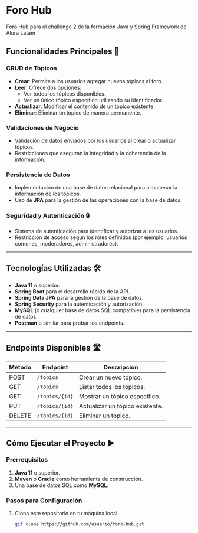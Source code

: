 # Foro Hub

Foro Hub para el challenge 2 de la formación Java y Spring Framework de Alura Latam

## Funcionalidades Principales 🚀

### CRUD de Tópicos
- **Crear**: Permite a los usuarios agregar nuevos tópicos al foro.
- **Leer**: Ofrece dos opciones:
  - Ver todos los tópicos disponibles.
  - Ver un único tópico específico utilizando su identificador.
- **Actualizar**: Modificar el contenido de un tópico existente.
- **Eliminar**: Eliminar un tópico de manera permanente.

### Validaciones de Negocio
- Validación de datos enviados por los usuarios al crear o actualizar tópicos.
- Restricciones que aseguran la integridad y la coherencia de la información.

### Persistencia de Datos
- Implementación de una base de datos relacional para almacenar la información de los tópicos.
- Uso de **JPA** para la gestión de las operaciones con la base de datos.

### Seguridad y Autenticación 🔒
- Sistema de autenticación para identificar y autorizar a los usuarios.
- Restricción de acceso según los roles definidos (por ejemplo: usuarios comunes, moderadores, administradores).

---

## Tecnologías Utilizadas 🛠️

- **Java 11** o superior.
- **Spring Boot** para el desarrollo rápido de la API.
- **Spring Data JPA** para la gestión de la base de datos.
- **Spring Security** para la autenticación y autorización.
- **MySQL** (o cualquier base de datos SQL compatible) para la persistencia de datos.
- **Postman** o similar para probar los endpoints.

---

## Endpoints Disponibles 🛣️

| Método | Endpoint       | Descripción                      |
|--------|----------------|----------------------------------|
| POST   | `/topics`      | Crear un nuevo tópico.          |
| GET    | `/topics`      | Listar todos los tópicos.       |
| GET    | `/topics/{id}` | Mostrar un tópico específico.   |
| PUT    | `/topics/{id}` | Actualizar un tópico existente. |
| DELETE | `/topics/{id}` | Eliminar un tópico.             |

---

## Cómo Ejecutar el Proyecto ▶️

### Prerrequisitos
1. **Java 11** o superior.
2. **Maven** o **Gradle** como herramienta de construcción.
3. Una base de datos SQL como **MySQL**.

### Pasos para Configuración
1. Clona este repositorio en tu máquina local.
   ```bash
   git clone https://github.com/usuario/foro-hub.git
